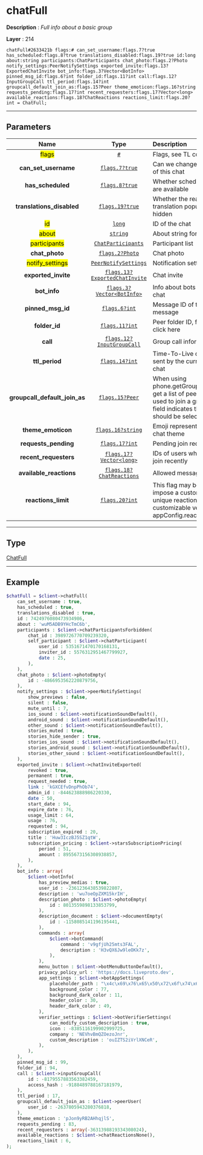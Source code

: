 # chatFull

**Description** : *Full info about a basic group*

**Layer** : 214

```tl
chatFull#2633421b flags:# can_set_username:flags.7?true has_scheduled:flags.8?true translations_disabled:flags.19?true id:long about:string participants:ChatParticipants chat_photo:flags.2?Photo notify_settings:PeerNotifySettings exported_invite:flags.13?ExportedChatInvite bot_info:flags.3?Vector<BotInfo> pinned_msg_id:flags.6?int folder_id:flags.11?int call:flags.12?InputGroupCall ttl_period:flags.14?int groupcall_default_join_as:flags.15?Peer theme_emoticon:flags.16?string requests_pending:flags.17?int recent_requesters:flags.17?Vector<long> available_reactions:flags.18?ChatReactions reactions_limit:flags.20?int = ChatFull;
```

---

## Parameters

| Name | Type | Description |
| :---: | :---: | :--- |
| <mark>flags</mark> | [`#`](type/#) | Flags, see TL conditional fields |
| **can_set_username** | [`flags.7?true`](type/true) | Can we change the username of this chat |
| **has_scheduled** | [`flags.8?true`](type/true) | Whether scheduled messages are available |
| **translations_disabled** | [`flags.19?true`](type/true) | Whether the real-time chat translation popup should be hidden |
| <mark>id</mark> | [`long`](type/long) | ID of the chat |
| <mark>about</mark> | [`string`](type/string) | About string for this chat |
| <mark>participants</mark> | [`ChatParticipants`](type/ChatParticipants) | Participant list |
| **chat_photo** | [`flags.2?Photo`](type/Photo) | Chat photo |
| <mark>notify_settings</mark> | [`PeerNotifySettings`](type/PeerNotifySettings) | Notification settings |
| **exported_invite** | [`flags.13?ExportedChatInvite`](type/ExportedChatInvite) | Chat invite |
| **bot_info** | [`flags.3?Vector<BotInfo>`](type/BotInfo) | Info about bots that are in this chat |
| **pinned_msg_id** | [`flags.6?int`](type/int) | Message ID of the last pinned message |
| **folder_id** | [`flags.11?int`](type/int) | Peer folder ID, for more info click here |
| **call** | [`flags.12?InputGroupCall`](type/InputGroupCall) | Group call information |
| **ttl_period** | [`flags.14?int`](type/int) | Time-To-Live of messages sent by the current user to this chat |
| **groupcall_default_join_as** | [`flags.15?Peer`](type/Peer) | When using phone.getGroupCallJoinAs to get a list of peers that can be used to join a group call, this field indicates the peer that should be selected by default |
| **theme_emoticon** | [`flags.16?string`](type/string) | Emoji representing a specific chat theme |
| **requests_pending** | [`flags.17?int`](type/int) | Pending join requests » |
| **recent_requesters** | [`flags.17?Vector<long>`](type/long) | IDs of users who requested to join recently |
| **available_reactions** | [`flags.18?ChatReactions`](type/ChatReactions) | Allowed message reactions » |
| **reactions_limit** | [`flags.20?int`](type/int) | This flag may be used to impose a custom limit of unique reactions (i.e. a customizable version of appConfig.reactions_uniq_max) |

---

## Type

[ChatFull](type/ChatFull)

---

## Example

```php
$chatFull = $client->chatFull(
	can_set_username : true,
	has_scheduled : true,
	translations_disabled : true,
	id : 7424976080473934986,
	about : 'wuM5ADB9YHcTmC6b',
	participants : $client->chatParticipantsForbidden(
		chat_id : 3989726770709239320,
		self_participant : $client->chatParticipant(
			user_id : 5351671470170168131,
			inviter_id : 5576312951467799927,
			date : 25,
		),
	),
	chat_photo : $client->photoEmpty(
		id : -4866953562220879756,
	),
	notify_settings : $client->peerNotifySettings(
		show_previews : false,
		silent : false,
		mute_until : 7,
		ios_sound : $client->notificationSoundDefault(),
		android_sound : $client->notificationSoundDefault(),
		other_sound : $client->notificationSoundDefault(),
		stories_muted : true,
		stories_hide_sender : true,
		stories_ios_sound : $client->notificationSoundDefault(),
		stories_android_sound : $client->notificationSoundDefault(),
		stories_other_sound : $client->notificationSoundDefault(),
	),
	exported_invite : $client->chatInviteExported(
		revoked : true,
		permanent : true,
		request_needed : true,
		link : 'kGXCEfvDnpPhOb74',
		admin_id : -844623888986220330,
		date : 50,
		start_date : 94,
		expire_date : 76,
		usage_limit : 64,
		usage : 76,
		requested : 94,
		subscription_expired : 20,
		title : 'Huw3IczBJ5SZ1qtW',
		subscription_pricing : $client->starsSubscriptionPricing(
			period : 51,
			amount : 8955673156308938857,
		),
	),
	bot_info : array(
		$client->botInfo(
			has_preview_medias : true,
			user_id : -2361236438539822807,
			description : 'wu7oeOpZXM15krIH',
			description_photo : $client->photoEmpty(
				id : 8013559898133853799,
			),
			description_document : $client->documentEmpty(
				id : -1158085141196195441,
			),
			commands : array(
				$client->botCommand(
					command : 'v9gfjUh25mts3FAL',
					description : 'H3vQX6Jw9leOKk7z',
				),
			),
			menu_button : $client->botMenuButtonDefault(),
			privacy_policy_url : 'https://docs.liveproto.dev',
			app_settings : $client->botAppSettings(
				placeholder_path : "\x4c\x69\x76\x65\x50\x72\x6f\x74\x6f",
				background_color : 77,
				background_dark_color : 11,
				header_color : 30,
				header_dark_color : 49,
			),
			verifier_settings : $client->botVerifierSettings(
				can_modify_custom_description : true,
				icon : -8385116199902999725,
				company : 'NEVhvBmQZOezoJnr',
				custom_description : 'ouIZTS2iVrlXNCeR',
			),
		),
	),
	pinned_msg_id : 99,
	folder_id : 94,
	call : $client->inputGroupCall(
		id : -8179557883563382459,
		access_hash : -9188489788167181979,
	),
	ttl_period : 17,
	groupcall_default_join_as : $client->peerUser(
		user_id : -2637805943280376818,
	),
	theme_emoticon : 'pJon9yRB2AHhqjlS',
	requests_pending : 83,
	recent_requesters : array(-3631398819334308024),
	available_reactions : $client->chatReactionsNone(),
	reactions_limit : 6,
);
```